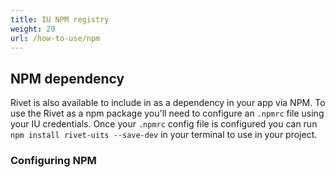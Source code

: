 ```yaml
---
title: IU NPM registry
weight: 20
url: /how-to-use/npm
---
```

## NPM dependency
Rivet is also available to include in as a dependency in your app via NPM. To use the Rivet as a npm package you'll need to configure an `.npmrc` file using your IU credentials. Once your `.npmrc` config file is configured you can run `npm install rivet-uits --save-dev` in your terminal to use in your project.

### Configuring NPM
